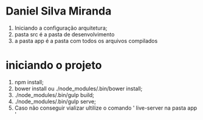 # Daniel Silva Miranda

1. Iniciando a configuração arquitetura;
2. pasta src é a pasta de desenvolvimento
3. a pasta app é a pasta com todos os arquivos compilados

# iniciando o projeto

1. npm install;
2. bower install ou ./node_modules/.bin/bower install;
3. ./node_modules/.bin/gulp build;
4. ./node_modules/.bin/gulp serve;
5. Caso não conseguir vializar ultilize o comando ' live-server na pasta app '
